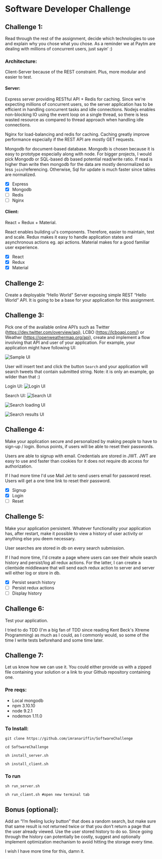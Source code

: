 # Software Developer Challenge

## Challenge 1: 
Read through the rest of the assignment, decide which technologies to use and explain why you chose what you chose. As a reminder we at Paytm are dealing with millions of concurrent users, just sayin’ :)

### Architecture:
Client-Server because of the REST constraint. Plus, more modular and easier to test.

#### Server:
Express server providing RESTful API + Redis for caching.
Since we're expecting millions of concurrent users, so the server application has to be efficient in handling
concurrent tasks and idle connections. Nodejs enables non-blocking IO using the event loop on a single thread, so there is less wasted resource as compared to thread approach when handling idle connections.

Nginx for load-balancing and redis for caching. Caching greatly improve performance especially if the REST API are mostly GET requests.

Mongodb for document-based database. Mongodb is chosen because it is easy to prototype especially along with node. For bigger projects, I would pick Mongodb or SQL-based db based potential read/write ratio. If read is higher than write then mongodb for the data are mostly denormalized so less `join`/referencing. Otherwise, Sql for update is much faster since tables are normalized.

- [X] Express
- [X] Mongodb
- [ ] Redis
- [ ] Nginx

#### Client:
React + Redux + Material.

React enables building ui's components. Therefore, easier to maintain, test and scale.
Redux makes it easy to handle application states and asynchronous actions eg. api actions.
Material makes for a good familiar user experience.

- [X] React
- [X] Redux
- [X] Material

## Challenge 2: 
Create a deployable “Hello World” Server exposing simple REST “Hello World” API. It is going to be a base for your application for this assignment.

## Challenge 3:
Pick one of the available online API’s such as Twitter (https://dev.twitter.com/overview/api), LCBO (https://lcboapi.com/) or Weather (https://openweathermap.org/api), create and implement a flow involving that API and user of your application. For example, your application might have following UI:

![Sample UI](./sample-ui.png?raw=true "Sample UI")


User will insert text and click the button `Search` and your application will search tweets that contain submitted string. Note: it is only an example, go wilder than that :)

Login UI:
![Login UI](./login.png?raw=true "Login UI")

Search UI:
![Search UI](./search.png?raw=true "Search UI")

![Search loading UI](./search-loading.png?raw=true "Search loading UI")

![Search results UI](./search-results.png?raw=true "Search results UI")

## Challenge 4:
Make your application secure and personalized by making people to have to sign-up / login. Bonus points, if users will be able to reset their passwords.

Users are able to signup with email. Credentials are stored in JWT. JWT are easy to use and faster than cookies for it does not require db access for authorization. 

If I had more time I'd use Mail Jet to send users email for password reset. Users will get a one time link to reset their password.

- [X] Signup
- [X] Login
- [ ] Reset

## Challenge 5:
Make your application persistent. Whatever functionality your application has, after restart, make it possible to view a history of user activity or anything else you deem necessary.

User searches are stored in db on every search submission.

If I had more time, I'd create a page where users can see their whole search history and persist/log all redux actions. For the latter, I can create a clientside middleware that will send each redux action to server and server will either log or store in db.

- [X] Persist search history
- [ ] Persist redux actions
- [ ] Display history

## Challenge 6:
Test your application.

I tried to do TDD (I'm a big fan of TDD since reading Kent Beck's Xtreme Programming) as much as I could, as I commonly would, so some of the time I write tests beforehand and some time later.

## Challenge 7:
Let us know how we can use it. You could either provide us with a zipped file containing your solution or a link to your Github repository containing one.

### Pre reqs:
* Local mongodb
* npm 3.10.10
* node 9.2.1
* nodemon 1.11.0

### To Install:
`git clone https://github.com/imranariffin/SoftwareChallenge`

`cd SoftwareChallenge`

`sh install_server.sh`

`sh install_client.sh`

### To run

`sh run_server.sh`

`sh run_client.sh #open new terminal tab`

## Bonus (optional):
Add an “I’m feeling lucky button” that does a random search, but make sure that same result is not returned twice or that you don’t return a page that the user already viewed. Use the user stored history to do so. Since going through the history can potentially be costly, suggest and optionally implement optimization mechanism to avoid hitting the storage every time.

I wish I have more time for this, damn it.

